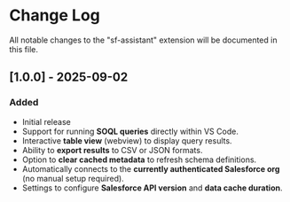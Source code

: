 # Change Log

All notable changes to the "sf-assistant" extension will be documented in this file.

<!-- Check [Keep a Changelog](https://keepachangelog.com/) for recommendations on how to structure this file. -->

## [1.0.0] - 2025-09-02

### Added

- Initial release
- Support for running **SOQL queries** directly within VS Code.
- Interactive **table view** (webview) to display query results.
- Ability to **export results** to CSV or JSON formats.
- Option to **clear cached metadata** to refresh schema definitions.
- Automatically connects to the **currently authenticated Salesforce org** (no manual setup required).
- Settings to configure **Salesforce API version** and **data cache duration**.
